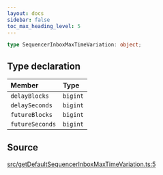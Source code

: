 ```yaml
---
layout: docs
sidebar: false
toc_max_heading_level: 5
---
```


```ts
type SequencerInboxMaxTimeVariation: object;
```

## Type declaration

| Member          | Type     |
| :-------------- | :------- |
| `delayBlocks`   | `bigint` |
| `delaySeconds`  | `bigint` |
| `futureBlocks`  | `bigint` |
| `futureSeconds` | `bigint` |

## Source

[src/getDefaultSequencerInboxMaxTimeVariation.ts:5](https://github.com/OffchainLabs/arbitrum-orbit-sdk/blob/9d5595a042e42f7d6b9af10a84816c98ea30f330/src/getDefaultSequencerInboxMaxTimeVariation.ts#L5)
